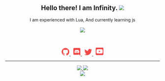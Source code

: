 <h2 align="center">
    Hello there! I am <strong>Infinity</strong>. <img src="https://raw.githubusercontent.com/MartinHeinz/MartinHeinz/master/wave.gif" width="30px">
</h2>
<p align="center">
    I am experienced with Lua, And currently learning js
<br>
<br>
<a href="https://github.com/Blork666">
        <img src="https://komarev.com/ghpvc/?username=Blork666" />
  </a> 
</p>
&nbsp;
<p align="center">
    <a href="https://github.com/Blork666/">
        <img src="./assets/icons/other/github-solid.svg/" width="25px" />
    </a>
    &nbsp;
    <a href="https://discord.com/users/724634146114240613">
        <img src="./assets/icons/other/discord-solid.svg/" width="25px" />
    </a>
    &nbsp;
    <a href="https://twitter.com/GamerGu52259038/">
        <img src="./assets/icons/other/twitter-solid.svg/" width="25px" />
    </a>
    &nbsp;
    <a href="https://www.youtube.com/channel/UC0sc2cz04UKV4s002SIqJZQ">
        <img src="./assets/icons/other/youtube-solid.svg/" width="25px" />
    </a>
    
</p>
<hr/>
<p align="center">
    <a href="https://github.com/Blork666/">
        <img src="https://github-readme-streak-stats.herokuapp.com?user=Blork666&hide_border=true&background=0D1117&currStreakLabel=FFFFFF&sideLabels=FFFFFF&currStreakNum=FFFFFF&dates=FFFFFF&sideNums=FFFFFF&fire=f04848&ring=f04848&stroke=FFFFFFFF)](https://git.io/streak-stats" />
  </a> 
  <a href="https://github.com/Blork666/">
        <img src="https://github-readme-stats.vercel.app/api?username=Blork666" />
  </a> 
<br>
<a href="https://github.com/Blork666/">
        <img src="https://github-readme-stats.vercel.app/api/top-langs/?username=Blork666&theme=gruvbox&langs_count=8&layout=compact" />
  </a> 
<br>
</p>
